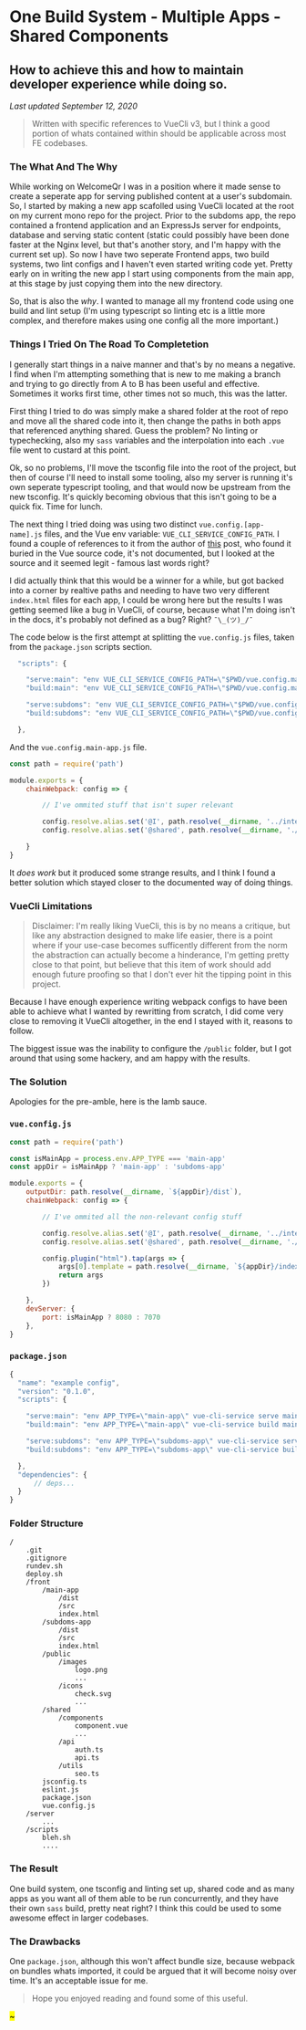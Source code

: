 # One Build System - Multiple Apps - Shared Components
## How to achieve this and how to maintain developer experience while doing so.
_Last updated September 12, 2020_

> Written with specific references to VueCli v3, but I think a good portion of whats contained within should be applicable across most FE codebases.

### The What And The Why

While working on WelcomeQr I was in a position where it made sense to create a seperate app for serving published content at a user's subdomain. So, I started by making a new app scafolled using VueCli located at the root on my current mono repo for the project. Prior to the subdoms app, the repo contained a frontend application and an ExpressJs server for endpoints, database and serving static content (static could possibly have been done faster at the Nginx level, but that's another story, and I'm happy with the current set up). So now I have two seperate Frontend apps, two build systems, two lint configs and I haven't even started writing code yet. Pretty early on in writing the new app I start using components from the main app, at this stage by just copying them into the new directory.

So, that is also the _why_. I wanted to manage all my frontend code using one build and lint setup (I'm using typescript so linting etc is a little more complex, and therefore makes using one config all the more important.)

### Things I Tried On The Road To Completetion

I generally start things in a naive manner and that's by no means a negative. I find when I'm attempting something that is new to me making a branch and trying to go directly from A to B has been useful and effective. Sometimes it works first time, other times not so much, this was the latter.

First thing I tried to do was simply make a shared folder at the root of repo and move all the shared code into it, then change the paths in both apps that referenced anything shared. Guess the problem? No linting or typechecking, also my `sass` variables and the interpolation into each `.vue` file went to custard at this point.

Ok, so no problems, I'll move the tsconfig file into the root of the project, but then of course I'll need to install some tooling, also my server is running it's own seperate typescript tooling, and that would now be upstream from the new tsconfig. It's quickly becoming obvious that this isn't going to be a quick fix. Time for lunch.

The next thing I tried doing was using two distinct `vue.config.[app-name].js` files, and the Vue env variable: `VUE_CLI_SERVICE_CONFIG_PATH`. I found a couple of references to it from the author of [this](https://serebrov.github.io/html/2020-05-03-vue-cli-multiple-configs.html) post, who found it buried in the Vue source code, it's not documented, but I looked at the source and it seemed legit - famous last words right?

I did actually think that this would be a winner for a while, but got backed into a corner by realtive paths and needing to have two very different `index.html` files for each app, I could be wrong here but the results I was getting seemed like a bug in VueCli, of course, because what I'm doing isn't in the docs, it's probably not defined as a bug? Right?  `¯\_(ツ)_/¯`

The code below is the first attempt at splitting the `vue.config.js` files, taken from the `package.json` scripts section.
```javascript
  "scripts": {

    "serve:main": "env VUE_CLI_SERVICE_CONFIG_PATH=\"$PWD/vue.config.main.js\" vue-cli-service serve main-app/src/main.ts --dest main-app/dist",
    "build:main": "env VUE_CLI_SERVICE_CONFIG_PATH=\"$PWD/vue.config.main.js\" vue-cli-service build --dest main-app/dist main-app/src/main.ts",

    "serve:subdoms": "env VUE_CLI_SERVICE_CONFIG_PATH=\"$PWD/vue.config.subdoms.js\" vue-cli-service serve subdoms-app/src/main.ts",
    "build:subdoms": "env VUE_CLI_SERVICE_CONFIG_PATH=\"$PWD/vue.config.subdoms.js\" vue-cli-service build --dest subdoms-app/dist subdoms-app/src/main.ts"

  },
```

And the `vue.config.main-app.js` file.
```javascript
const path = require('path')

module.exports = {
    chainWebpack: config => {

        // I've ommited stuff that isn't super relevant

        config.resolve.alias.set('@I', path.resolve(__dirname, '../interfaces'))
        config.resolve.alias.set('@shared', path.resolve(__dirname, './shared'))

    }
}
```

It _does work_ but it produced some strange results, and I think I found a better solution which stayed closer to the documented way of doing things.

### VueCli Limitations

> Disclaimer: I'm really liking VueCli, this is by no means a critique, but like any abstraction designed to make life easier, there is a point where if your use-case becomes sufficently different from the norm the abstraction can actually become a hinderance, I'm getting pretty close to that point, but believe that this item of work should add enough future proofing so that I don't ever hit the tipping point in this project.

Because I have enough experience writing webpack configs to have been able to achieve what I wanted by rewritting from scratch, I did come very close to removing it VueCli altogether, in the end I stayed with it, reasons to follow.

The biggest issue was the inability to configure the `/public` folder, but I got around that using some hackery, and am happy with the results. 

### The Solution
Apologies for the pre-amble, here is the lamb sauce.

### `vue.config.js`
```javascript
const path = require('path')

const isMainApp = process.env.APP_TYPE === 'main-app'
const appDir = isMainApp ? 'main-app' : 'subdoms-app'

module.exports = {
    outputDir: path.resolve(__dirname, `${appDir}/dist`),
    chainWebpack: config => {

        // I've ommited all the non-relevant config stuff

        config.resolve.alias.set('@I', path.resolve(__dirname, '../interfaces'))
        config.resolve.alias.set('@shared', path.resolve(__dirname, './shared'))

        config.plugin("html").tap(args => {
            args[0].template = path.resolve(__dirname, `${appDir}/index.html`)
            return args
        })

    },
    devServer: {
        port: isMainApp ? 8080 : 7070
    },
}
```

### `package.json`
```javascript
{
  "name": "example config",
  "version": "0.1.0",
  "scripts": {

    "serve:main": "env APP_TYPE=\"main-app\" vue-cli-service serve main-app/src/main.ts",
    "build:main": "env APP_TYPE=\"main-app\" vue-cli-service build main-app/src/main.ts",

    "serve:subdoms": "env APP_TYPE=\"subdoms-app\" vue-cli-service serve subdoms-app/src/main.ts",
    "build:subdoms": "env APP_TYPE=\"subdoms-app\" vue-cli-service build subdoms-app/src/main.ts"

  },
  "dependencies": {
      // deps...
  }
}
```

### Folder Structure
```
/
    .git
    .gitignore
    rundev.sh
    deploy.sh
    /front
        /main-app
            /dist
            /src
            index.html
        /subdoms-app
            /dist
            /src
            index.html
        /public
            /images
                logo.png
                ...
            /icons
                check.svg
                ...
        /shared
            /components
                component.vue
                ...
            /api
                auth.ts
                api.ts
            /utils
                seo.ts
        jsconfig.ts
        eslint.js
        package.json
        vue.config.js
    /server
        ...
    /scripts
        bleh.sh
        ....
```

### The Result

One build system, one tsconfig and linting set up, shared code and as many apps as you want all of them able to be run concurrently, and they have their own `sass` build, pretty neat right? I think this could be used to some awesome effect in larger codebases.

### The Drawbacks

One `package.json`, although this won't affect bundle size, because webpack on bundles whats imported, it could be argued that it will become noisy over time. It's an acceptable issue for me.

> Hope you enjoyed reading and found some of this useful.

<mark class="divider">~</mark>